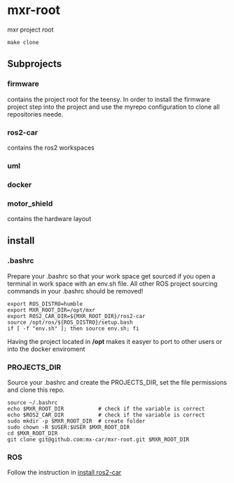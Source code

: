 # mxr-root
mxr project root 
```
make clone
```
## Subprojects
### firmware
contains the project root for the teensy. In order to install the firmware project step into the project and use the myrepo configuration to clone all repositories neede.

### ros2-car
contains the ros2 workspaces

### uml

### docker

### motor_shield
contains the hardware layout

## install
### .bashrc
Prepare your .bashrc so that your work space get sourced if you open a terminal in work space with an env.sh file. All other ROS project sourcing commands in your .bashrc should be removed!
```
export ROS_DISTRO=humble
export MXR_ROOT_DIR=/opt/mxr
export ROS2_CAR_DIR=${MXR_ROOT_DIR}/ros2-car
source /opt/ros/${ROS_DISTRO}/setup.bash
if [ -f "env.sh" ]; then source env.sh; fi
```
Having the project located in __/opt__ makes it easyer to port to other users or into the docker enviroment

### PROJECTS_DIR
Source your .bashrc and create the PROJECTS_DIR, set the file permissions and clone this repo.
```
source ~/.bashrc
echo $MXR_ROOT_DIR           # check if the variable is correct
echo $ROS2_CAR_DIR           # check if the variable is correct
sudo mkdir -p $MXR_ROOT_DIR  # create folder
sudo chown -R $USER:$USER $MXR_ROOT_DIR
cd $MXR_ROOT_DIR
git clone git@github.com:mx-car/mxr-root.git $MXR_ROOT_DIR
```
### ROS
Follow the instruction in [install ros2-car](ros2-car/install.md)
